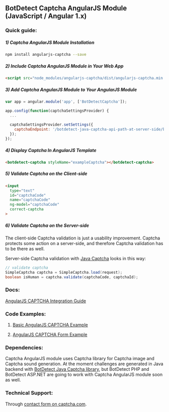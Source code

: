 ## BotDetect Captcha AngularJS Module (JavaScript / Angular 1.x)

### Quick guide:

##### 1) Captcha AngularJS Module Installation
```sh
npm install angularjs-captcha --save
```
##### 2) Include Captcha AngularJS Module in Your Web App
```html
<script src="node_modules/angularjs-captcha/dist/angularjs-captcha.min.js"></script>
```
##### 3) Add Captcha AngularJS Module to Your AngularJS Module
```javascript
var app = angular.module('app', ['BotDetectCaptcha']);

app.config(function(captchaSettingsProvider) {
  ...
  
  captchaSettingsProvider.setSettings({
    captchaEndpoint: '/botdetect-java-captcha-api-path-at-server-side/botdetectcaptcha'
  });
});
```

##### 4) Display Captcha In AngularJS Template
```html
<botdetect-captcha styleName="exampleCaptcha"></botdetect-captcha>
```

##### 5) Validate Captcha on the Client-side
```html
<input 
  type="text" 
  id="captchaCode"
  name="captchaCode"
  ng-model="captchaCode" 
  correct-captcha
>
```
##### 6) Validate Captcha on the Server-side
The client-side Captcha validation is just a usability improvement. Captcha protects some action on a server-side, and therefore Captcha validation has to be there as well.

Server-side Captcha validation with [Java Captcha](https://captcha.com/java-captcha.html) looks in this way:
```java
// validate captcha
SimpleCaptcha captcha = SimpleCaptcha.load(request);
boolean isHuman = captcha.validate(captchaCode, captchaId);
```
### Docs:
 
[AngularJS CAPTCHA Integration Guide](https://captcha.com/angular-captcha.html#angularjs)

### Code Examples: 
1. [Basic AngularJS CAPTCHA Example](https://captcha.com/doc/angular/examples/angular-basic-captcha-example.html#angularjs)

2. [AngularJS CAPTCHA Form Example](https://captcha.com/doc/angular/examples/angular-form-captcha-example.html#angularjs)


### Dependencies:
Captcha AngularJS module uses Captcha library for Captcha image and Captcha sound generation. At the moment challenges are generated in Java backend with [BotDetect Java Captcha library](https://captcha.com/java-captcha.html), but BotDetect PHP and BotDetect ASP.NET are going to work with Captcha AngularJS module soon as well.


### Technical Support:

Through [contact form on captcha.com](https://captcha.com/contact.html).
